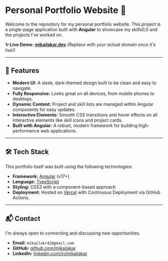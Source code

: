 # Personal Portfolio Website 🚀

Welcome to the repository for my personal portfolio website. This project is a single-page application built with **Angular** to showcase my skills0,0 and the projects I've worked on.

**✨ Live Demo:** **[mikailakar.dev](https://mikailakar.dev)** *(Replace with your actual domain once it's live!)*

---

## 🌟 Features

-   **Modern UI:** A sleek, dark-themed design built to be clean and easy to navigate.
-   **Fully Responsive:** Looks great on all devices, from mobile phones to desktops.
-   **Dynamic Content:** Project and skill lists are managed within Angular components for easy updates.
-   **Interactive Elements:** Smooth CSS transitions and hover effects on all interactive elements like skill icons and project cards.
-   **Built with Angular:** A robust, modern framework for building high-performance web applications.

---

## 🛠️ Tech Stack

This portfolio itself was built using the following technologies:

-   **Framework:** [Angular](https://angular.io/) (v17+)
-   **Language:** [TypeScript](https://www.typescriptlang.org/)
-   **Styling:** CSS3 with a component-based approach
-   **Deployment:** Hosted on [Vercel](https://vercel.com/) with Continuous Deployment via GitHub Actions.

---

## 📬 Contact

I'm always open to connecting and discussing new opportunities.

-   **Email:** `mikailakr42@gmail.com`
-   **GitHub:** [github.com/mikailakar](https://github.com/mikailakar)
-   **LinkedIn:** [linkedin.com/in/mikailakar](https://www.linkedin.com/in/mikailakar/)
